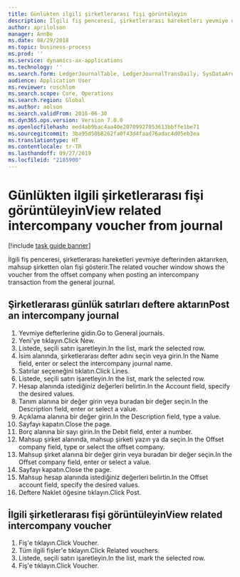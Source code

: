 ```yaml
---
title: Günlükten ilgili şirketlerarası fişi görüntüleyin
description: İlgili fiş penceresi, şirketlerarası hareketleri yevmiye defterinden aktarırken, mahsup şirketten olan fişi gösterir.
author: aprilolson
manager: AnnBe
ms.date: 08/29/2018
ms.topic: business-process
ms.prod: ''
ms.service: dynamics-ax-applications
ms.technology: ''
ms.search.form: LedgerJournalTable, LedgerJournalTransDaily, SysDataAreaSelectLookup, LedgerTransVoucher, LedgerTransRelatedVouchers
audience: Application User
ms.reviewer: roschlom
ms.search.scope: Core, Operations
ms.search.region: Global
ms.author: aolson
ms.search.validFrom: 2016-06-30
ms.dyn365.ops.version: Version 7.0.0
ms.openlocfilehash: eed4ab9bac4aa40e20709927053613bbffe1be71
ms.sourcegitcommit: 3ba95d50b8262fa0f43d4faad76adac4d05eb3ea
ms.translationtype: HT
ms.contentlocale: tr-TR
ms.lasthandoff: 09/27/2019
ms.locfileid: "2185900"
---
```

# <a name="view-related-intercompany-voucher-from-journal"></a><span data-ttu-id="97a7c-103">Günlükten ilgili şirketlerarası fişi görüntüleyin</span><span class="sxs-lookup"><span data-stu-id="97a7c-103">View related intercompany voucher from journal</span></span>

[!include [task guide banner](../../includes/task-guide-banner.md)]

<span data-ttu-id="97a7c-104">İlgili fiş penceresi, şirketlerarası hareketleri yevmiye defterinden aktarırken, mahsup şirketten olan fişi gösterir.</span><span class="sxs-lookup"><span data-stu-id="97a7c-104">The related voucher window shows the voucher from the offset company when posting an intercompany transaction from the general journal.</span></span>


## <a name="post-an-intercompany-journal"></a><span data-ttu-id="97a7c-105">Şirketlerarası günlük satırları deftere aktarın</span><span class="sxs-lookup"><span data-stu-id="97a7c-105">Post an intercompany journal</span></span>
1. <span data-ttu-id="97a7c-106">Yevmiye defterlerine gidin.</span><span class="sxs-lookup"><span data-stu-id="97a7c-106">Go to General journals.</span></span>
2. <span data-ttu-id="97a7c-107">Yeni'ye tıklayın.</span><span class="sxs-lookup"><span data-stu-id="97a7c-107">Click New.</span></span>
3. <span data-ttu-id="97a7c-108">Listede, seçili satırı işaretleyin.</span><span class="sxs-lookup"><span data-stu-id="97a7c-108">In the list, mark the selected row.</span></span>
4. <span data-ttu-id="97a7c-109">İsim alanında, şirketlerarası defter adını seçin veya girin.</span><span class="sxs-lookup"><span data-stu-id="97a7c-109">In the Name field, enter or select the intercompany journal name.</span></span>
5. <span data-ttu-id="97a7c-110">Satırlar seçeneğini tıklatın.</span><span class="sxs-lookup"><span data-stu-id="97a7c-110">Click Lines.</span></span>
6. <span data-ttu-id="97a7c-111">Listede, seçili satırı işaretleyin.</span><span class="sxs-lookup"><span data-stu-id="97a7c-111">In the list, mark the selected row.</span></span>
7. <span data-ttu-id="97a7c-112">Hesap alanında istediğiniz değerleri belirtin.</span><span class="sxs-lookup"><span data-stu-id="97a7c-112">In the Account field, specify the desired values.</span></span>
8. <span data-ttu-id="97a7c-113">Tanım alanına bir değer girin veya buradan bir değer seçin.</span><span class="sxs-lookup"><span data-stu-id="97a7c-113">In the Description field, enter or select a value.</span></span>
9. <span data-ttu-id="97a7c-114">Açıklama alanına bir değer girin.</span><span class="sxs-lookup"><span data-stu-id="97a7c-114">In the Description field, type a value.</span></span>
10. <span data-ttu-id="97a7c-115">Sayfayı kapatın.</span><span class="sxs-lookup"><span data-stu-id="97a7c-115">Close the page.</span></span>
11. <span data-ttu-id="97a7c-116">Borç alanına bir sayı girin.</span><span class="sxs-lookup"><span data-stu-id="97a7c-116">In the Debit field, enter a number.</span></span>
12. <span data-ttu-id="97a7c-117">Mahsup şirket alanında, mahsup şirketi yazın ya da seçin.</span><span class="sxs-lookup"><span data-stu-id="97a7c-117">In the Offset company field, type or select the offset company.</span></span>
13. <span data-ttu-id="97a7c-118">Mahsup şirket alanına bir değer girin veya buradan bir değer seçin.</span><span class="sxs-lookup"><span data-stu-id="97a7c-118">In the Offset company field, enter or select a value.</span></span>
14. <span data-ttu-id="97a7c-119">Sayfayı kapatın.</span><span class="sxs-lookup"><span data-stu-id="97a7c-119">Close the page.</span></span>
15. <span data-ttu-id="97a7c-120">Mahsup hesap alanında istediğiniz değerleri belirtin.</span><span class="sxs-lookup"><span data-stu-id="97a7c-120">In the Offset account field, specify the desired values.</span></span>
16. <span data-ttu-id="97a7c-121">Deftere Naklet öğesine tıklayın.</span><span class="sxs-lookup"><span data-stu-id="97a7c-121">Click Post.</span></span>

## <a name="view-related-intercompany-voucher"></a><span data-ttu-id="97a7c-122">İlgili şirketlerarası fişi görüntüleyin</span><span class="sxs-lookup"><span data-stu-id="97a7c-122">View related intercompany voucher</span></span>
1. <span data-ttu-id="97a7c-123">Fiş'e tıklayın.</span><span class="sxs-lookup"><span data-stu-id="97a7c-123">Click Voucher.</span></span>
2. <span data-ttu-id="97a7c-124">Tüm ilgili fişler'e tıklayın.</span><span class="sxs-lookup"><span data-stu-id="97a7c-124">Click Related vouchers.</span></span>
3. <span data-ttu-id="97a7c-125">Listede, seçili satırı işaretleyin.</span><span class="sxs-lookup"><span data-stu-id="97a7c-125">In the list, mark the selected row.</span></span>
4. <span data-ttu-id="97a7c-126">Fiş'e tıklayın.</span><span class="sxs-lookup"><span data-stu-id="97a7c-126">Click Voucher.</span></span>

